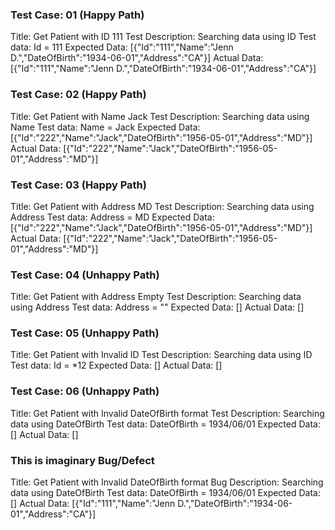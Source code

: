 ### Test Case: 01 (Happy Path)
Title: Get Patient with ID 111
Test Description: Searching data using ID
Test data: Id = 111
Expected Data: [{"Id":"111","Name":"Jenn D.","DateOfBirth":"1934-06-01","Address":"CA"}]
Actual Data: [{"Id":"111","Name":"Jenn D.","DateOfBirth":"1934-06-01","Address":"CA"}]

### Test Case: 02 (Happy Path)
Title: Get Patient with Name Jack
Test Description: Searching data using Name
Test data: Name = Jack
Expected Data: [{"Id":"222","Name":"Jack","DateOfBirth":"1956-05-01","Address":"MD"}]
Actual Data: [{"Id":"222","Name":"Jack","DateOfBirth":"1956-05-01","Address":"MD"}]

### Test Case: 03 (Happy Path)
Title: Get Patient with Address MD
Test Description: Searching data using Address
Test data: Address = MD
Expected Data: [{"Id":"222","Name":"Jack","DateOfBirth":"1956-05-01","Address":"MD"}]
Actual Data: [{"Id":"222","Name":"Jack","DateOfBirth":"1956-05-01","Address":"MD"}]

### Test Case: 04 (Unhappy Path)
Title: Get Patient with Address Empty
Test Description: Searching data using Address
Test data: Address = ""
Expected Data: []
Actual Data: []

### Test Case: 05 (Unhappy Path)
Title: Get Patient with Invalid ID
Test Description: Searching data using ID
Test data: Id = *12
Expected Data: []
Actual Data: []

### Test Case: 06 (Unhappy Path)
Title: Get Patient with Invalid DateOfBirth format
Test Description: Searching data using DateOfBirth
Test data: DateOfBirth = 1934/06/01
Expected Data: []
Actual Data: []


### This is imaginary Bug/Defect
Title: Get Patient with Invalid DateOfBirth format
Bug Description: Searching data using DateOfBirth
Test data: DateOfBirth = 1934/06/01
Expected Data: []
Actual Data: [{"Id":"111","Name":"Jenn D.","DateOfBirth":"1934-06-01","Address":"CA"}]


 
